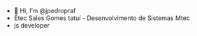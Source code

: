 - 👋 Hi, I’m @jpedropraf
- Etec Sales Gomes tatuí - Desenvolvimento de Sistemas Mtec
- js developer
<!---
jpedropraf/jpedropraf is a ✨ special ✨ repository because its `README.md` (this file) appears on your GitHub profile.
You can click the Preview link to take a look at your changes.
--->
